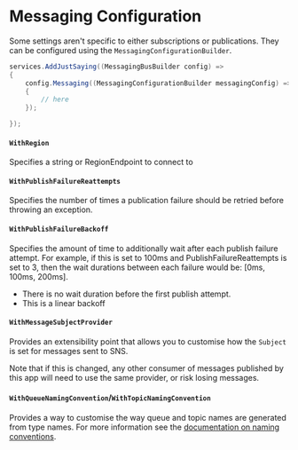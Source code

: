 # Messaging Configuration

Some settings aren't specific to either subscriptions or publications. They can be configured using the `MessagingConfigurationBuilder`.

```csharp
services.AddJustSaying((MessagingBusBuilder config) =>
{
    config.Messaging((MessagingConfigurationBuilder messagingConfig) =>
    {
        // here
    });

});
```

#### `WithRegion`

Specifies a string or RegionEndpoint to connect to

#### `WithPublishFailureReattempts`

Specifies the number of times a publication failure should be retried before throwing an exception.

#### `WithPublishFailureBackoff`

Specifies the amount of time to additionally wait after each publish failure attempt. For example, if this is set to 100ms and PublishFailureReattempts is set to 3, then the wait durations between each failure would be: \[0ms, 100ms, 200ms\].

* There is no wait duration before the first publish attempt. 
* This is a linear backoff

#### `WithMessageSubjectProvider`

Provides an extensibility point that allows you to customise how the `Subject` is set for messages sent to SNS. 

Note that if this is changed, any other consumer of messages published by this app will need to use the same provider, or risk losing messages.

#### `WithQueueNamingConvention`/`WithTopicNamingConvention`

Provides a way to customise the way queue and topic names are generated from type names. For more information see the [documentation on naming conventions](naming-conventions.md).

